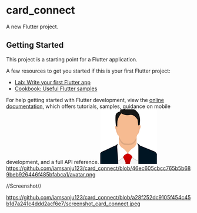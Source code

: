 # card_connect

A new Flutter project.

## Getting Started

This project is a starting point for a Flutter application.

A few resources to get you started if this is your first Flutter project:

- [Lab: Write your first Flutter app](https://docs.flutter.dev/get-started/codelab)
- [Cookbook: Useful Flutter samples](https://docs.flutter.dev/cookbook)

For help getting started with Flutter development, view the
[online documentation](https://docs.flutter.dev/), which offers tutorials,
samples, guidance on mobile development, and a full API reference.
![avatar.png](assets/images/avatar.png)
https://github.com/iamsanju123/card_connect/blob/46ec605cbcc765b5b689beb926446f485bfabca1/avatar.png

//Screenshot//

https://github.com/iamsanju123/card_connect/blob/a28f252dc9105f454c45b1d7a241c4ddd2acf6e7/screenshot_card_connect.jpeg
